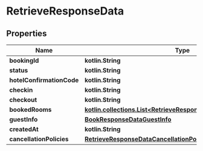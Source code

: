 
# RetrieveResponseData

## Properties
Name | Type | Description | Notes
------------ | ------------- | ------------- | -------------
**bookingId** | **kotlin.String** |  |  [optional]
**status** | **kotlin.String** |  |  [optional]
**hotelConfirmationCode** | **kotlin.String** |  |  [optional]
**checkin** | **kotlin.String** |  |  [optional]
**checkout** | **kotlin.String** |  |  [optional]
**bookedRooms** | [**kotlin.collections.List&lt;RetrieveResponseDataBookedRoomsInner&gt;**](RetrieveResponseDataBookedRoomsInner.md) |  |  [optional]
**guestInfo** | [**BookResponseDataGuestInfo**](BookResponseDataGuestInfo.md) |  |  [optional]
**createdAt** | **kotlin.String** |  |  [optional]
**cancellationPolicies** | [**RetrieveResponseDataCancellationPolicies**](RetrieveResponseDataCancellationPolicies.md) |  |  [optional]



